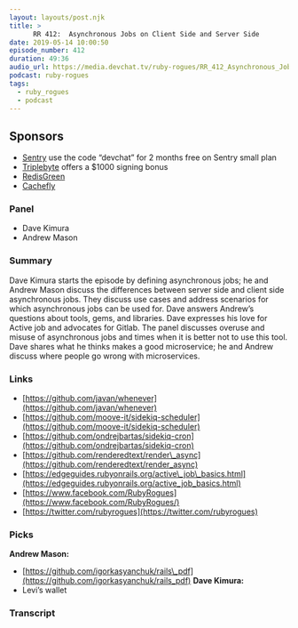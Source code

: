 ```yaml
---
layout: layouts/post.njk
title: >
      RR 412:  Asynchronous Jobs on Client Side and Server Side
date: 2019-05-14 10:00:50
episode_number: 412
duration: 49:36
audio_url: https://media.devchat.tv/ruby-rogues/RR_412_Asynchronous_Jobs_on_Client_Side_and_Server_Side.mp3
podcast: ruby-rogues
tags: 
  - ruby_rogues
  - podcast
---
```


## **Sponsors**

- [Sentry](https://sentry.io/welcome/) use the code “devchat” for 2 months free on Sentry small plan
- [Triplebyte](https://triplebyte.com/rogues) offers a $1000 signing bonus
- [RedisGreen](https://redisgreen.net/?utm_source=rubyrogues&utm_medium=podcast&utm_campaign=rubyrogues)
- [Cachefly](https://www.cachefly.com/)

### **Panel**

- Dave Kimura
- Andrew Mason

### **Summary**
Dave Kimura starts the episode by defining asynchronous jobs; he and Andrew Mason discuss the differences between server side and client side asynchronous jobs. They discuss use cases and address scenarios for which asynchronous jobs can be used for. Dave answers Andrew’s questions about tools, gems, and libraries. Dave expresses his love for Active job and advocates for Gitlab. The panel discusses overuse and misuse of asynchronous jobs and times when it is better not to use this tool. Dave shares what he thinks makes a good microservice; he and Andrew discuss where people go wrong with microservices.
### **Links** 

- [https://github.com/javan/whenever](https://github.com/javan/whenever)
- [https://github.com/moove-it/sidekiq-scheduler](https://github.com/moove-it/sidekiq-scheduler)
- [https://github.com/ondrejbartas/sidekiq-cron](https://github.com/ondrejbartas/sidekiq-cron)
- [https://github.com/renderedtext/render\_async](https://github.com/renderedtext/render_async)
- [https://edgeguides.rubyonrails.org/active\_job\_basics.html](https://edgeguides.rubyonrails.org/active_job_basics.html)
- [https://www.facebook.com/RubyRogues](https://www.facebook.com/RubyRogues/)
- [https://twitter.com/rubyrogues](https://twitter.com/rubyrogues)

### **Picks**
 **Andrew Mason:**
- [https://github.com/igorkasyanchuk/rails\_pdf](https://github.com/igorkasyanchuk/rails_pdf)
**Dave Kimura:**
- Levi’s wallet


### Transcript


